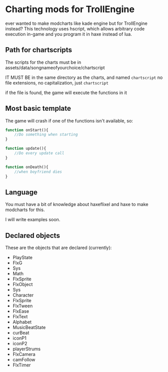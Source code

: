 # Charting mods for TrollEngine
ever wanted to make modcharts like kade engine but for TrollEngine instead? This technology uses hscript, which allows arbitrary code execution in-game and you program it in haxe instead of lua.
## Path for chartscripts
The scripts for the charts must be in assets/data/songnameofyourchoice/chartscript

IT MUST BE in the same directory as the charts, and named ``chartscript``
no file extensions, no capitalization, just ``chartscript``

if the file is found, the game will execute the functions in it
## Most basic template
The game will crash if one of the functions isn't available, so:
```haxe
function onStart(){
    //Do something when starting
}

function update(){
    //Do every update call
}

function onDeath(){
    //when boyfriend dies
}
```
## Language
You must have a bit of knowledge about haxeflixel and haxe to make modcharts for this.

I will write examples soon.
## Declared objects
These are the objects that are declared (currently):
* PlayState
* FlxG
* Sys
* Math
* FlxSprite
* FlxObject
* Sys
* Character
* FlxSprite
* FlxTween
* FlxEase
* FlxText
* Alphabet
* MusicBeatState
* curBeat
* iconP1
* iconP2
* playerStrums
* FlxCamera
* camFollow
* FlxTimer